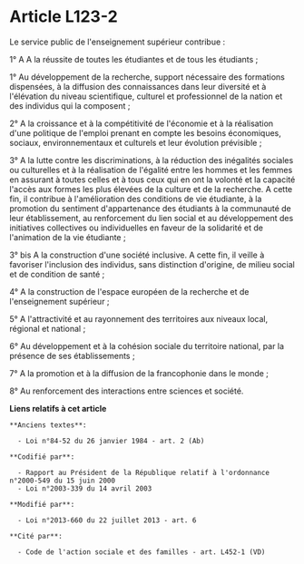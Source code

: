 # Article L123-2

Le service public de l'enseignement supérieur contribue :

1° A A la réussite de toutes les étudiantes et de tous les étudiants ;

1° Au développement de la recherche, support nécessaire des formations dispensées, à la diffusion des connaissances dans leur
diversité et à l'élévation du niveau scientifique, culturel et professionnel de la nation et des individus qui la composent ;

2° A la croissance et à la compétitivité de l'économie et à la réalisation d'une politique de l'emploi prenant en compte les
besoins économiques, sociaux, environnementaux et culturels et leur évolution prévisible ; 

3° A la lutte contre les discriminations, à la réduction des inégalités sociales ou culturelles et à la réalisation de
l'égalité entre les hommes et les femmes en assurant à toutes celles et à tous ceux qui en ont la volonté et la capacité
l'accès aux formes les plus élevées de la culture et de la recherche. A cette fin, il contribue à l'amélioration des
conditions de vie étudiante, à la promotion du sentiment d'appartenance des étudiants à la communauté de leur établissement,
au renforcement du lien social et au développement des initiatives collectives ou individuelles en faveur de la solidarité et
de l'animation de la vie étudiante ;

3° bis A la construction d'une société inclusive. A cette fin, il veille à favoriser l'inclusion des individus, sans
distinction d'origine, de milieu social et de condition de santé ; 

4° A la construction de l'espace européen de la recherche et de l'enseignement supérieur ;

5° A l'attractivité et au rayonnement des territoires aux niveaux local, régional et national ;

6° Au développement et à la cohésion sociale du territoire national, par la présence de ses établissements ;

7° A la promotion et à la diffusion de la francophonie dans le monde ;

8° Au renforcement des interactions entre sciences et société.

**Liens relatifs à cet article**

	**Anciens textes**:

	  - Loi n°84-52 du 26 janvier 1984 - art. 2 (Ab)

	**Codifié par**:

	  - Rapport au Président de la République relatif à l'ordonnance n°2000-549 du 15 juin 2000
	  - Loi n°2003-339 du 14 avril 2003

	**Modifié par**:

	  - Loi n°2013-660 du 22 juillet 2013 - art. 6

	**Cité par**:

	  - Code de l'action sociale et des familles - art. L452-1 (VD)
